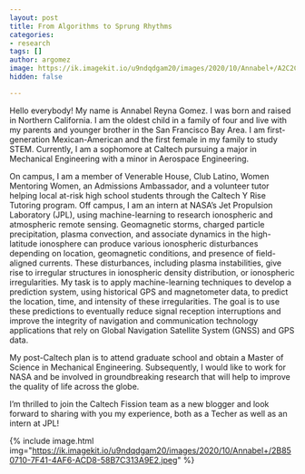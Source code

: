 ```yaml
---
layout: post
title: From Algorithms to Sprung Rhythms
categories:
- research
tags: []
author: argomez
image: https://ik.imagekit.io/u9ndqdgam20/images/2020/10/Annabel+/A2C2CD26-7AF2-4C94-A0D3-9295C937346B.jpeg
hidden: false

---
```

Hello everybody! My name is Annabel Reyna Gomez. I was born and raised in Northern California. I am the oldest child in a family of four and live with my parents and younger brother in the San Francisco Bay Area. I am first-generation Mexican-American and the first female in my family to study STEM. Currently, I am a sophomore at Caltech pursuing a major in Mechanical Engineering with a minor in Aerospace Engineering. 

On campus, I am a member of Venerable House, Club Latino, Women Mentoring Women, an Admissions Ambassador, and a volunteer tutor helping local at-risk high school students through the Caltech Y Rise Tutoring program. Off campus, I am an intern at NASA’s Jet Propulsion Laboratory (JPL), using machine-learning to research ionospheric and atmospheric remote sensing. Geomagnetic storms, charged particle precipitation, plasma convection, and associate dynamics in the high-latitude ionosphere can produce various ionospheric disturbances depending on location, geomagnetic conditions, and presence of field-aligned currents. These disturbances, including plasma instabilities, give rise to irregular structures in ionospheric density distribution, or ionospheric irregularities. My task is to apply machine-learning techniques to develop a prediction system, using historical GPS and magnetometer data, to predict the location, time, and intensity of these irregularities. The goal is to use these predictions to eventually reduce signal reception interruptions and improve the integrity of navigation and communication technology applications that rely on Global Navigation Satellite System (GNSS) and GPS data. 

My post-Caltech plan is to attend graduate school and obtain a Master of Science in Mechanical Engineering. Subsequently, I would like to work for NASA and be involved in groundbreaking research that will help to improve the quality of life across the globe.

I’m thrilled to join the Caltech Fission team as a new blogger and look forward to sharing with you my experience, both as a Techer as well as an intern at JPL!


{% include image.html img="https://ik.imagekit.io/u9ndqdgam20/images/2020/10/Annabel+/2B850710-7F41-4AF6-ACD8-58B7C313A9E2.jpeg" %}